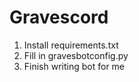 # Gravescord

1) Install requirements.txt
2) Fill in gravesbotconfig.py
3) Finish writing bot for me
